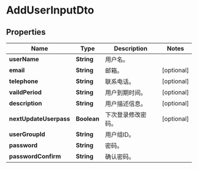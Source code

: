 
# AddUserInputDto

## Properties
Name | Type | Description | Notes
------------ | ------------- | ------------- | -------------
**userName** | **String** | 用户名。 | 
**email** | **String** | 邮箱。 |  [optional]
**telephone** | **String** | 联系电话。 |  [optional]
**vaildPeriod** | **String** | 用户到期时间。 |  [optional]
**description** | **String** | 用户描述信息。 |  [optional]
**nextUpdateUserpass** | **Boolean** | 下次登录修改密码。 |  [optional]
**userGroupId** | **String** | 用户组ID。 | 
**password** | **String** | 密码。 | 
**passwordConfirm** | **String** | 确认密码。 | 



